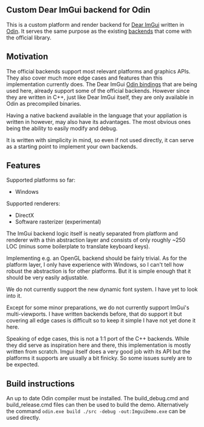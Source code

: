 ## Custom Dear ImGui backend for Odin

This is a custom platform and render backend for [Dear ImGui](https://github.com/ocornut/imgui) written in [Odin](https://odin-lang.org/). It serves the same purpose as the existing [backends](https://github.com/ocornut/imgui/tree/master/examples) that come with the official library.

## Motivation
The official backends support most relevant platforms and graphics APIs. They also cover much more edge cases and features than this implementation currently does. 
The Dear ImGui [Odin bindings](https://gitlab.com/L-4/odin-imgui) that are being used here, already support some of the official backends. However since they are written in C++, just like Dear ImGui itself, they are only available in Odin as precompiled binaries.

Having a native backend available in the language that your appliation is written in however, may also have its advantages. The most obvious ones being the ability to easily modify and debug.

It is written with simplicity in mind, so even if not used directly, it can serve as a starting point to implement your own backends.

## Features
Supported platforms so far:
- Windows

Supported renderers:
- DirectX
- Software rasterizer (experimental)

The ImGui backend logic itself is neatly separated from platform and renderer with a thin abstraction layer and consists of only roughly ~250 LOC (minus some boilerplate to translate keyboard keys).

Implementing e.g. an OpenGL backend should be fairly trivial. As for the platform layer, I only have experience with Windows, so I can't tell how robust the abstraction is for other platforms. But it is simple enough that it should be very easily adjustable.

We do not currently support the new dynamic font system. I have yet to look into it.

Except for some minor preparations, we do not currently support ImGui's multi-viewports. I have written backends before, that do support it but covering all edge cases is difficult so to keep it simple I have not yet done it here.

Speaking of edge cases, this is not a 1:1 port of the C++ backends. While they did serve as inspiration here and there, this implementation is mostly written from scratch. Imgui itself does a very good job with its API but the platforms it supports are usually a bit finicky. So some issues surely are to be expected.

## Build instructions
An up to date Odin compiler must be installed. The build_debug.cmd and build_release.cmd files can then be used to build the demo. Alternatively the command `odin.exe build ./src -debug -out:ImguiDemo.exe` can be used directly.
